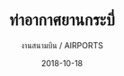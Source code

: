 ---
title: ท่าอากาศยานกระบี่
subtitle: งานสนามบิน / AIRPORTS
layout: default
modal-id: 13
date: 2018-10-18
img: AR1.JPG
thumbnail: AR1.JPG
alt: image-alt
project-date: พ.ย.2538 - ส.ค. 2542
# client: Start Bootstrap
category: งานสนามบิน / AIRPORTS
description:  โครงการพัฒนาท่าอากาศยานกระบี่   รวมงานทางวิ่ง  ทางขับ  ไฟฟ้า   ส่องสว่าง   ระบบป้องกันเพลิงไหม้ และอาคารพักเจ้าหน้าที่    (พ.ย. 2538 - ก.ค. 2542)
	<br/>โครงการขยายท่าอากาศยานกระบี่  รวมงาน อาคารที่พักผู้โดยสาร  อาคารบังคับการบิน อาคารที่ทำการดับเพลิง อาคารหน่วยกู้ภัย  และอาคาร  NDB   ( พ.ย.2538 - ส.ค. 2542)
---